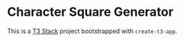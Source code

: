 # Character Square Generator

This is a [T3 Stack](https://create.t3.gg/) project bootstrapped with `create-t3-app`.



